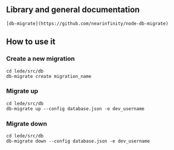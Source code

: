 ## Library and general documentation
    [db-migrate](https://github.com/nearinfinity/node-db-migrate)

##  How to use it

### Create a new migration

    cd lede/src/db
    db-migrate create migration_name 


### Migrate up

    cd lede/src/db
    db-migrate up --config database.json -e dev_username

### Migrate down

    cd lede/src/db
    db-migrate down --config database.json -e dev_username
